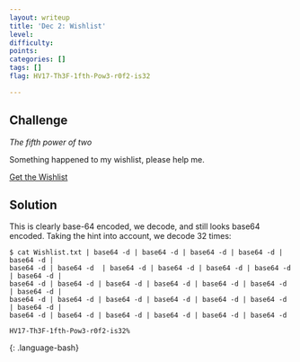 ```yaml
---
layout: writeup
title: 'Dec 2: Wishlist'
level:
difficulty:
points:
categories: []
tags: []
flag: HV17-Th3F-1fth-Pow3-r0f2-is32

---
```


## Challenge

*The fifth power of two*

Something happened to my wishlist, please help me.

[Get the Wishlist](writeupfiles/Wishlist.txt)

## Solution

This is clearly base-64 encoded, we decode, and still looks base64
encoded. Taking the hint
into account, we decode 32 times:

    $ cat Wishlist.txt | base64 -d | base64 -d | base64 -d | base64 -d | base64 -d |
    base64 -d | base64 -d  | base64 -d | base64 -d | base64 -d | base64 -d | base64 -d |
    base64 -d | base64 -d | base64 -d | base64 -d | base64 -d | base64 -d | base64 -d |
    base64 -d | base64 -d | base64 -d | base64 -d | base64 -d | base64 -d | base64 -d |
    base64 -d | base64 -d | base64 -d | base64 -d | base64 -d | base64 -d

    HV17-Th3F-1fth-Pow3-r0f2-is32%
{: .language-bash}

